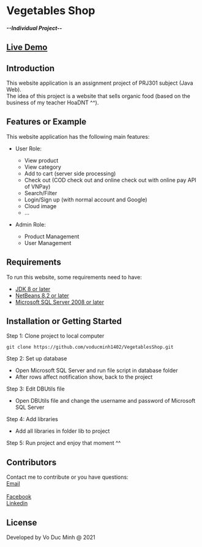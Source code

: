 # Vegetables Shop <h5>--Individual Project--<h5>

## [Live Demo](https://youtu.be/sFR3c57jsN8)	
	
## Introduction

This website application is an assignment project of PRJ301 subject (Java Web). <br>
The idea of this project is a website that sells organic food (based on the business of my teacher HoaDNT ^^).

## Features or Example

This website application has the following main features:

- User Role:
  + View product
  + View category
  + Add to cart (server side processing)
  + Check out (COD check out and online check out with online pay API of VNPay)
  + Search/Filter
  + Login/Sign up (with normal account and Google)
  + Cloud image
  + ...
  
- Admin Role:
  + Product Management
  + User Management


## Requirements

To run this website, some requirements need to have:
+ [JDK 8 or later](https://www.oracle.com/java/technologies/javase/javase8-archive-downloads.html)
+ [NetBeans 8.2 or later](https://netbeans.apache.org/)
+ [Microsoft SQL Server 2008 or later](https://www.microsoft.com/en-us/sql-server/sql-server-downloads)


## Installation or Getting Started

Step 1: Clone project to local computer

	git clone https://github.com/voducminh1402/VegetablesShop.git

Step 2: Set up database
 - Open Microsoft SQL Server and run file script in database folder
 - After rows affect notification show, back to the project

Step 3: Edit DBUtils file
 - Open DBUtils file and change the username and password of Microsoft SQL Server

Step 4: Add libraries
 - Add all libraries in folder lib to project

Step 5: Run project and enjoy that moment ^^
    


## Contributors

Contact me to contribute or you have questions:
<br>[Email](mailto:voducminh.work@gmail.com)	
<br>[Facebook](https://www.facebook.com/)
<br>[Linkedin](https://www.linkedin.com/in/minhvd0406/)

## License
Developed by Vo Duc Minh @ 2021
